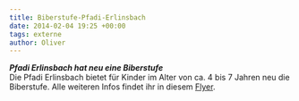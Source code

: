 ```yaml
---
title: Biberstufe-Pfadi-Erlinsbach
date: 2014-02-04 19:25 +00:00
tags: externe
author: Oliver
---
```


***Pfadi Erlinsbach hat neu eine Biberstufe***    
Die Pfadi Erlinsbach bietet für Kinder im Alter von ca. 4 bis 7 Jahren neu die Biberstufe. Alle weiteren Infos findet ihr in diesem [Flyer](/download/news/Biberstufe-1.pdf).